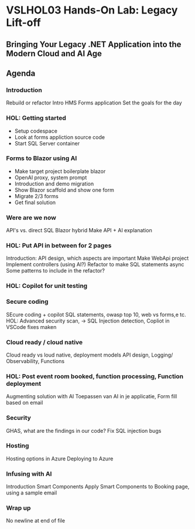 # VSLHOL03 Hands-On Lab: Legacy Lift-off
## Bringing Your Legacy .NET Application into the Modern Cloud and AI Age

## Agenda

### Introduction

Rebuild or refactor
Intro HMS Forms application
Set the goals for the day

### HOL: Getting started
- Setup codespace
- Look at forms appliction source code
- Start SQL Server container

### Forms to Blazor using AI

- Make target project boilerplate blazor
- OpenAI proxy, system prompt
- Introduction and demo migration
- Show Blazor scaffold and show one form
- Migrate 2/3 forms
- Get final solution

### Were are we now
API's vs. direct SQL
Blazor hybrid
Make API + AI explanation

### HOL: Put API in between for 2 pages

Introduction: API design, which aspects are important
Make WebApi project
Implement controllers (using AI?)
Refactor to make SQL statements async
Some patterns to include in the refactor?

### HOL: Copilot for unit testing

### Secure coding
SEcure coding + copilot
SQL statements, owasp top 10, web vs forms,e tc.
HOL: Advanced security scan, -> SQL Injection detection, Copliot in VSCode fixes maken

### Cloud ready / cloud native
Cloud ready vs loud native, deployment models
API design, Logging/ Observability, Functions

### HOL: Post event room booked, function processing, Function deployment

Augmenting solution with AI
Toepassen van AI in je applicatie, Form fill based on email

### Security

GHAS, what are the findings in our code?
Fix SQL injection bugs

### Hosting

Hosting options in Azure
Deploying to Azure

### Infusing with AI

Introduction Smart Components
Apply Smart Components to Booking page, using a sample email

### Wrap up
No newline at end of file
